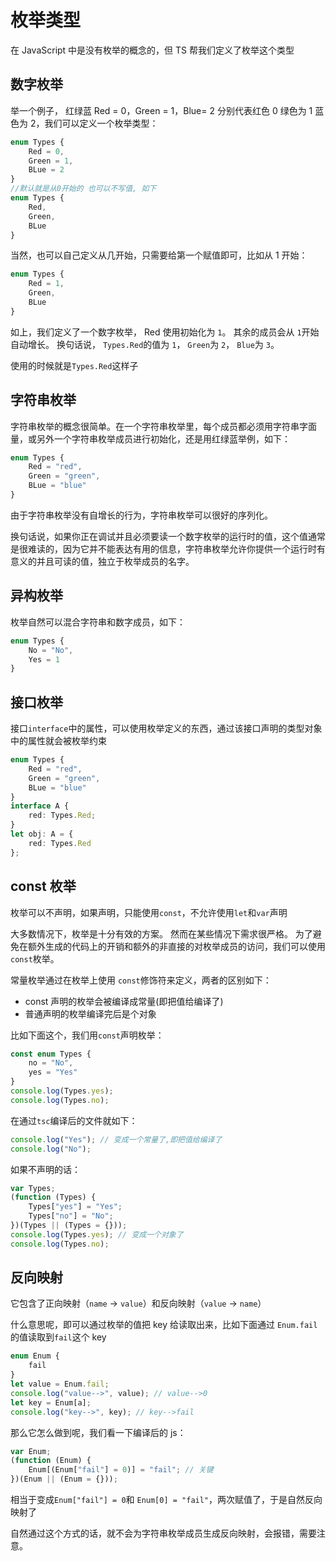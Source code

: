 # 枚举类型

在 JavaScript 中是没有枚举的概念的，但 TS 帮我们定义了枚举这个类型

## 数字枚举

举一个例子， 红绿蓝 Red = 0，Green = 1，Blue= 2 分别代表红色 0 绿色为 1 蓝色为 2，我们可以定义一个枚举类型：

```ts
enum Types {
	Red = 0,
	Green = 1,
	BLue = 2
}
//默认就是从0开始的 也可以不写值, 如下
enum Types {
	Red,
	Green,
	BLue
}
```

当然，也可以自己定义从几开始，只需要给第一个赋值即可，比如从 1 开始：

```ts
enum Types {
	Red = 1,
	Green,
	BLue
}
```

如上，我们定义了一个数字枚举， Red 使用初始化为 `1`。 其余的成员会从 `1`开始自动增长。 换句话说， `Types.Red`的值为 `1`， `Green`为 `2`， `Blue`为 `3`。

使用的时候就是`Types.Red`这样子

## 字符串枚举

字符串枚举的概念很简单。在一个字符串枚举里，每个成员都必须用字符串字面量，或另外一个字符串枚举成员进行初始化，还是用红绿蓝举例，如下：

```ts
enum Types {
	Red = "red",
	Green = "green",
	BLue = "blue"
}
```

由于字符串枚举没有自增长的行为，字符串枚举可以很好的序列化。

换句话说，如果你正在调试并且必须要读一个数字枚举的运行时的值，这个值通常是很难读的，因为它并不能表达有用的信息，字符串枚举允许你提供一个运行时有意义的并且可读的值，独立于枚举成员的名字。

## 异构枚举

枚举自然可以混合字符串和数字成员，如下：

```ts
enum Types {
	No = "No",
	Yes = 1
}
```

## 接口枚举

接口`interface`中的属性，可以使用枚举定义的东西，通过该接口声明的类型对象中的属性就会被枚举约束

```ts
enum Types {
	Red = "red",
	Green = "green",
	BLue = "blue"
}
interface A {
	red: Types.Red;
}
let obj: A = {
	red: Types.Red
};
```

## const 枚举

枚举可以不声明，如果声明，只能使用`const`，不允许使用`let`和`var`声明

大多数情况下，枚举是十分有效的方案。 然而在某些情况下需求很严格。 为了避免在额外生成的代码上的开销和额外的非直接的对枚举成员的访问，我们可以使用 `const`枚举。

常量枚举通过在枚举上使用 `const`修饰符来定义，两者的区别如下：

- const 声明的枚举会被编译成常量(即把值给编译了)
- 普通声明的枚举编译完后是个对象

比如下面这个，我们用`const`声明枚举：

```ts
const enum Types {
	no = "No",
	yes = "Yes"
}
console.log(Types.yes);
console.log(Types.no);
```

在通过`tsc`编译后的文件就如下：

```ts
console.log("Yes"); // 变成一个常量了,即把值给编译了
console.log("No");
```

如果不声明的话：

```ts
var Types;
(function (Types) {
	Types["yes"] = "Yes";
	Types["no"] = "No";
})(Types || (Types = {}));
console.log(Types.yes); // 变成一个对象了
console.log(Types.no);
```

## 反向映射

它包含了正向映射（`name` -> `value`）和反向映射（`value` -> `name`）

什么意思呢，即可以通过枚举的值把 key 给读取出来，比如下面通过 `Enum.fail` 的值读取到`fail`这个 key

```ts
enum Enum {
	fail
}
let value = Enum.fail;
console.log("value-->", value); // value-->0
let key = Enum[a];
console.log("key-->", key); // key-->fail
```

那么它怎么做到呢，我们看一下编译后的 js：

```js
var Enum;
(function (Enum) {
	Enum[(Enum["fail"] = 0)] = "fail"; // 关键
})(Enum || (Enum = {}));
```

相当于变成`Enum["fail"] = 0`和 `Enum[0] = "fail"`，两次赋值了，于是自然反向映射了

自然通过这个方式的话，就不会为字符串枚举成员生成反向映射，会报错，需要注意。

